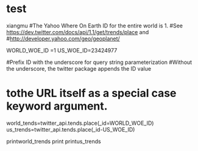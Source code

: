 # test
xiangmu
#The Yahoo Where On Earth ID for the entire world is 1.
#See https://dev.twitter.com/docs/api/1.1/get/trends/place and
#http://developer.yahoo.com/geo/geoplanet/

WORLD_WOE_ID =1
US_WOE_ID=23424977

#Prefix ID with the underscore for query string parameterization
#Without the underscore, the twitter package appends the ID value
# tothe URL itself as a special case keyword argument.

world_tends=twitter_api.tends.place(_id=WORLD_WOE_ID)
us_trends=twitter_api.tends.place(_id-US_WOE_ID)

printworld_trends
print
printus_trends
